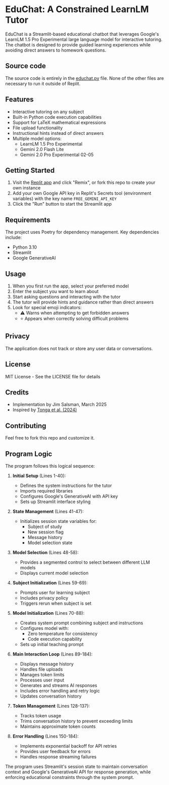 
# EduChat: A Constrained LearnLM Tutor

EduChat is a Streamlit-based educational chatbot that leverages Google's LearnLM 1.5 Pro Experimental large language model for interactive tutoring. The chatbot is designed to provide guided learning experiences while avoiding direct answers to homework questions.

## Source code

The source code is entirely in the [educhat.py](educhat.py) file. None of the other files are necessary to run it outside of Replit.

## Features

- Interactive tutoring on any subject
- Built-in Python code execution capabilities
- Support for LaTeX mathematical expressions
- File upload functionality
- Instructional hints instead of direct answers
- Multiple model options:
  - LearnLM 1.5 Pro Experimental
  - Gemini 2.0 Flash Lite
  - Gemini 2.0 Pro Experimental 02-05

## Getting Started

1. Visit the [Replit app](https://replit.com/@jsalsman/EduChat) and click "Remix", or fork this repo to create your own instance
2. Add your own Google API key in Replit's Secrets tool (environment variables) with the key name `FREE_GEMINI_API_KEY`
3. Click the "Run" button to start the Streamlit app

## Requirements

The project uses Poetry for dependency management. Key dependencies include:
- Python 3.10
- Streamlit
- Google GenerativeAI

## Usage

1. When you first run the app, select your preferred model
2. Enter the subject you want to learn about
3. Start asking questions and interacting with the tutor
4. The tutor will provide hints and guidance rather than direct answers
5. Look for special emoji indicators:
   - ⚠️ Warns when attempting to get forbidden answers
   - ⭐ Appears when correctly solving difficult problems

## Privacy

The application does not track or store any user data or conversations.

## License

MIT License - See the LICENSE file for details

## Credits

- Implementation by Jim Salsman, March 2025
- Inspired by [Tonga et al. (2024)](https://arxiv.org/abs/2411.03495)

## Contributing

Feel free to fork this repo and customize it.

## Program Logic

The program follows this logical sequence:

1. **Initial Setup** (Lines 1-40):
   - Defines the system instructions for the tutor
   - Imports required libraries
   - Configures Google's GenerativeAI with API key
   - Sets up Streamlit interface styling

2. **State Management** (Lines 41-47):
   - Initializes session state variables for:
     - Subject of study
     - New session flag
     - Message history
     - Model selection state

3. **Model Selection** (Lines 48-58):
   - Provides a segmented control to select between different LLM models
   - Displays current model selection

4. **Subject Initialization** (Lines 59-69):
   - Prompts user for learning subject
   - Includes privacy policy
   - Triggers rerun when subject is set

5. **Model Initialization** (Lines 70-88):
   - Creates system prompt combining subject and instructions
   - Configures model with:
     - Zero temperature for consistency
     - Code execution capability
   - Sets up initial teaching prompt

6. **Main Interaction Loop** (Lines 89-184):
   - Displays message history
   - Handles file uploads
   - Manages token limits
   - Processes user input
   - Generates and streams AI responses
   - Includes error handling and retry logic
   - Updates conversation history

7. **Token Management** (Lines 128-137):
   - Tracks token usage
   - Trims conversation history to prevent exceeding limits
   - Maintains approximate token counts

8. **Error Handling** (Lines 150-184):
   - Implements exponential backoff for API retries
   - Provides user feedback for errors
   - Handles response streaming failures

The program uses Streamlit's session state to maintain conversation context and Google's GenerativeAI API for response generation, while enforcing educational constraints through the system prompt.
